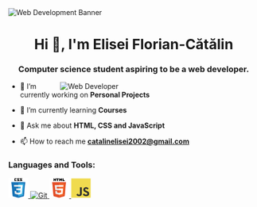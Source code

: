 <img src="https://www.asmiglobalsoftwares.com/assets/img/Web-development.jpg" alt="Web Development Banner" />
<h1 align="center">Hi 👋, I'm Elisei Florian-Cătălin</h1>
<h3 align="center">Computer science student aspiring to be a web developer.</h3>
<img src="https://cdn.dribbble.com/users/2131993/screenshots/4948736/thoughtworks-gif_dribbble.gif" alt="Web Developer" align="right" width="400" />

- 🔭 I’m currently working on **Personal Projects**

- 🌱 I’m currently learning **Courses**

- 💬 Ask me about **HTML, CSS and JavaScript**

- 📫 How to reach me **catalinelisei2002@gmail.com**

<h3 align="left">Languages and Tools:</h3>

<p align="left">
  <a href="https://www.w3schools.com/css/" target="_blank" rel="noreferrer">
    <img src="https://raw.githubusercontent.com/devicons/devicon/master/icons/css3/css3-original-wordmark.svg" alt="CSS" width="40" height="40"/>
  </a>
  
  <a href="https://git-scm.com/" target="_blank" rel="noreferrer">
    <img src="https://www.vectorlogo.zone/logos/git-scm/git-scm-icon.svg" alt="Git" width="40" height="40"/>
  </a>
  
  <a href="https://www.w3.org/html/" target="_blank" rel="noreferrer">
    <img src="https://raw.githubusercontent.com/devicons/devicon/master/icons/html5/html5-original-wordmark.svg" alt="HTML" width="40" height="40"/>
  </a>
  
  <a href="https://developer.mozilla.org/en-US/docs/Web/JavaScript" target="_blank" rel="noreferrer">
    <img src="https://raw.githubusercontent.com/devicons/devicon/master/icons/javascript/javascript-original.svg" alt="JavaScript" width="40" height="40"/>
  </a>
</p>
